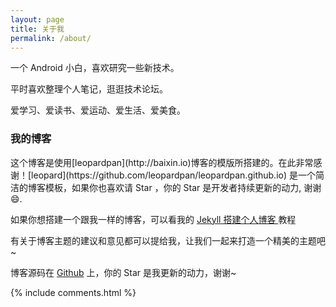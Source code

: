 ```yaml
---
layout: page
title: 关于我
permalink: /about/
---
```


一个 Android 小白，喜欢研究一些新技术。
<p>
平时喜欢整理个人笔记，逛逛技术论坛。
<p>
爱学习、爱读书、爱运动、爱生活、爱美食。
<p>

<h3> 我的博客 </h3>  

<p>
这个博客是使用[leopardpan](http://baixin.io)博客的模版所搭建的。在此非常感谢！[leopard](https://github.com/leopardpan/leopardpan.github.io) 是一个简洁的博客模板，如果你也喜欢请 Star ，你的 Star 是开发者持续更新的动力, 谢谢 😄.

<p>

如果你想搭建一个跟我一样的博客，可以看我的 
<a href="/2016/10/jekyll_tutorials1/"> Jekyll 搭建个人博客 </a>
教程

<p>

有关于博客主题的建议和意见都可以提给我，让我们一起来打造一个精美的主题吧~ 

<p> 

博客源码在 <a target="_blank" href='https://github.com/skylarklxlong/skylarklxlong.github.io/'>Github</a> 上，你的 Star 是我更新的动力，谢谢~

{% include comments.html %}
